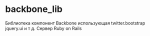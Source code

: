 backbone_lib
============

Библиотека компонент Backbone использующая twitter.bootstrap jquery.ui  и т д. Сервер Ruby on Rails